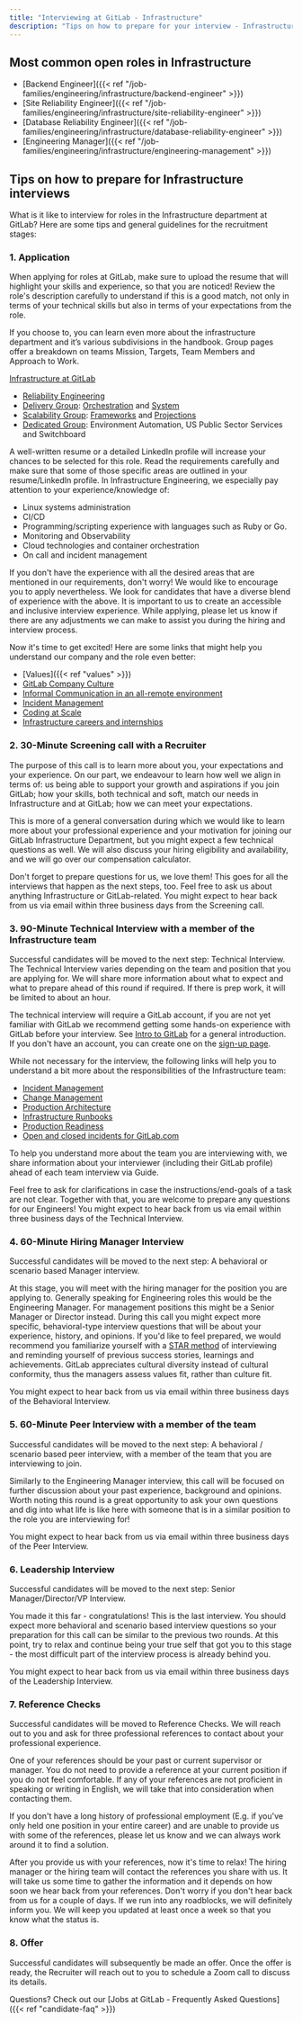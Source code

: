 ```yaml
---
title: "Interviewing at GitLab - Infrastructure"
description: "Tips on how to prepare for your interview - Infrastructure"
---
```


## Most common open roles in Infrastructure

- [Backend Engineer]({{< ref "/job-families/engineering/infrastructure/backend-engineer" >}})
- [Site Reliability Engineer]({{< ref "/job-families/engineering/infrastructure/site-reliability-engineer" >}})
- [Database Reliability Engineer]({{< ref "/job-families/engineering/infrastructure/database-reliability-engineer" >}})
- [Engineering Manager]({{< ref "/job-families/engineering/infrastructure/engineering-management" >}})

## Tips on how to prepare for Infrastructure interviews

What is it like to interview for roles in the Infrastructure department at GitLab? Here are some tips and general guidelines for the recruitment stages:

### 1. Application

When applying for roles at GitLab, make sure to upload the resume that will highlight your skills and experience, so that you are noticed! Review the role's description carefully to understand if this is a good match, not only in terms of your technical skills but also in terms of your expectations from the role.

If you choose to, you can learn even more about the infrastructure department and it’s various subdivisions in the handbook. Group pages offer a breakdown on teams Mission, Targets, Team Members and Approach to Work.

[Infrastructure at GitLab](/handbook/engineering/infrastructure/)

- [Reliability Engineering](/handbook/engineering/infrastructure/team/reliability/)
- [Delivery Group](/handbook/engineering/infrastructure/team/delivery/): [Orchestration](/handbook/engineering/infrastructure/team/delivery/#deliveryorchestration) and [System](/handbook/engineering/infrastructure/team/delivery/#deliverysystem)
- [Scalability Group](/handbook/engineering/infrastructure/team/scalability/): [Frameworks](/handbook/engineering/infrastructure/team/scalability/frameworks.html) and [Projections](/handbook/engineering/infrastructure/team/scalability/projections.html)
- [Dedicated Group](/handbook/engineering/infrastructure/team/gitlab-dedicated/): Environment Automation, US Public Sector Services and Switchboard

A well-written resume or a detailed LinkedIn profile will increase your chances to be selected for this role. Read the requirements carefully and make sure that some of those specific areas are outlined in your resume/LinkedIn profile. In Infrastructure Engineering, we especially pay attention to your experience/knowledge of:

- Linux systems administration
- CI/CD
- Programming/scripting experience with languages such as Ruby or Go.
- Monitoring and Observability
- Cloud technologies and container orchestration
- On call and incident management

If you don't have the experience with all the desired areas that are mentioned in our requirements, don't worry! We would like to encourage you to apply nevertheless. We look for candidates that have a diverse blend of experience with the above.
It is important to us to create an accessible and inclusive interview experience. While applying, please let us know if there are any adjustments we can make to assist you during the hiring and interview process.

Now it's time to get excited! Here are some links that might help you understand our company and the role even better:

- [Values]({{< ref "values" >}})
- [GitLab Company Culture](/handbook/company/culture/)
- [Informal Communication in an all-remote environment](/handbook/company/culture/all-remote/informal-communication/)
- [Incident Management](/handbook/engineering/infrastructure/incident-management/)
- [Coding at Scale](/handbook/engineering/infrastructure/team/scalability/#regarding-coding-at-scale)
- [Infrastructure careers and internships](/handbook/engineering/infrastructure/career/)

### **2. 30-Minute Screening call with a Recruiter**

The purpose of this call is to learn more about you, your expectations and your experience. On our part, we endeavour to learn how well we align in terms of: us being able to support your growth and aspirations if you join GitLab; how your skills, both technical and soft, match our needs in Infrastructure and at GitLab; how we can meet your expectations.

This is more of a general conversation during which we would like to learn more about your professional experience and your motivation for joining our GitLab Infrastructure Department, but you might expect a few technical questions as well. We will also discuss your hiring eligibility and availability, and we will go over our compensation calculator.

Don't forget to prepare questions for us, we love them! This goes for all the interviews that happen as the next steps, too. Feel free to ask us about anything Infrastructure or GitLab-related.
You might expect to hear back from us via email within three business days from the Screening call.

### 3. 90-Minute Technical Interview with a member of the Infrastructure team

Successful candidates will be moved to the next step: Technical Interview. The Technical Interview varies depending on the team and position that you are applying for. We will share more information about what to expect and what to prepare ahead of this round if required. If there is prep work, it will be limited to about an hour.

The technical interview will require a GitLab account, if you are not yet familiar with GitLab we recommend getting some hands-on experience with GitLab before your interview. See [Intro to GitLab](https://docs.gitlab.com/ee/#new-to-git-and-gitlab) for a general introduction. If you don't have an account, you can create one on the [sign-up page](https://gitlab.com/users/sign_up).

While not necessary for the interview, the following links will help you to understand a bit more about the responsibilities of the Infrastructure team:

- [Incident Management](/handbook/engineering/infrastructure/incident-management/)
- [Change Management](/handbook/engineering/infrastructure/change-management/)
- [Production Architecture](/handbook/engineering/infrastructure/production/architecture/)
- [Infrastructure Runbooks](https://gitlab.com/gitlab-com/runbooks)
- [Production Readiness](/handbook/engineering/infrastructure/production/readiness/)
- [Open and closed incidents for GitLab.com](https://gitlab.com/gitlab-com/gl-infra/production/-/issues/?sort=updated_desc&state=all&label_name%5B%5D=incident&first_page_size=20)

To help you understand more about the team you are interviewing with, we share information about your interviewer (including their GitLab profile) ahead of each team interview via Guide.

Feel free to ask for clarifications in case the instructions/end-goals of a task are not clear. Together with that, you are welcome to prepare any questions for our Engineers! You might expect to hear back from us via email within three business days of the Technical Interview.

### 4. 60-Minute Hiring Manager Interview

Successful candidates will be moved to the next step: A behavioral or scenario based Manager interview.

At this stage, you will meet with the hiring manager for the position you are applying to. Generally speaking for Engineering roles this would be the Engineering Manager. For management positions this might be a Senior Manager or Director instead. During this call you might expect more specific, behavioral-type interview questions that will be about your experience, history, and opinions. If you'd like to feel prepared, we would recommend you familiarize yourself with a [STAR method](https://www.themuse.com/advice/star-interview-method) of interviewing and reminding yourself of previous success stories, learnings and achievements. GitLab appreciates cultural diversity instead of cultural conformity, thus the managers assess values fit, rather than culture fit.

You might expect to hear back from us via email within three business days of the Behavioral Interview.

### **5. 60-Minute Peer Interview with a member of the team**

Successful candidates will be moved to the next step: A behavioral / scenario based peer interview, with a member of the team that you are interviewing to join.

Similarly to the Engineering Manager interview, this call will be focused on further discussion about your past experience, background and opinions. Worth noting this round is a great opportunity to ask your own questions and dig into what life is like here with someone that is in a similar position to the role you are interviewing for!

You might expect to hear back from us via email within three business days of the Peer Interview.

### 6. Leadership Interview

Successful candidates will be moved to the next step: Senior Manager/Director/VP Interview.

You made it this far - congratulations! This is the last interview. You should expect more behavioral and scenario based interview questions so your preparation for this call can be similar to the previous two rounds. At this point, try to relax and continue being your true self that got you to this stage - the most difficult part of the interview process is already behind you.

You might expect to hear back from us via email within three business days of the Leadership Interview.

### 7. Reference Checks

Successful candidates will be moved to Reference Checks. We will reach out to you and ask for three professional references to contact about your professional experience.

One of your references should be your past or current supervisor or manager.
You do not need to provide a reference at your current position if you do not feel comfortable.
If any of your references are not proficient in speaking or writing in English, we will take that into consideration when contacting them.

If you don't have a long history of professional employment (E.g. if you've only held one position in your entire career) and are unable to provide us with some of the references, please let us know and we can always work around it to find a solution.

After you provide us with your references, now it's time to relax! The hiring manager or the hiring team will contact the references you share with us. It will take us some time to gather the information and it depends on how soon we hear back from your references. Don't worry if you don't hear back from us for a couple of days. If we run into any roadblocks, we will definitely inform you. We will keep you updated at least once a week so that you know what the status is.

### 8. Offer

Successful candidates will subsequently be made an offer. Once the offer is ready, the Recruiter will reach out to you to schedule a Zoom call to discuss its details.

Questions? Check out our [Jobs at GitLab - Frequently Asked Questions]({{< ref "candidate-faq" >}})
